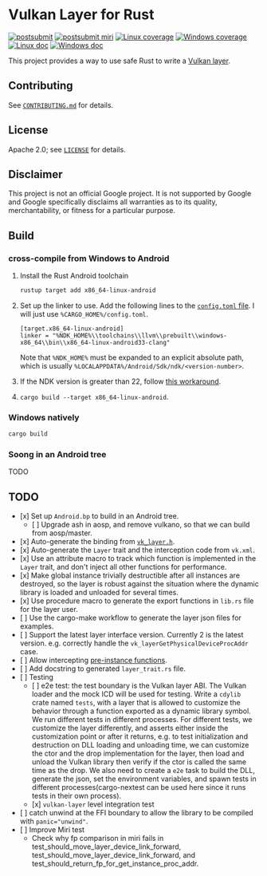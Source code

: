 # Vulkan Layer for Rust

[![postsubmit](https://github.com/google/vk-layer-for-rust/actions/workflows/postsubmit.yml/badge.svg)](https://github.com/google/vk-layer-for-rust/actions/workflows/postsubmit.yml)
[![postsubmit miri](https://github.com/google/vk-layer-for-rust/actions/workflows/postsubmit-miri.yml/badge.svg?branch=main)](https://github.com/google/vk-layer-for-rust/actions/workflows/postsubmit-miri.yml)
[![Linux coverage](https://img.shields.io/endpoint?url=https%3A%2F%2Fraw.githubusercontent.com%2Fgoogle%2Fvk-layer-for-rust%2Fstatic_resource%2Fcoverage-Linux%2Fcoverage_badge.json)](https://google.github.io/vk-layer-for-rust/coverage-Linux/llvm-cov/html/index.html)
[![Windows coverage](https://img.shields.io/endpoint?url=https%3A%2F%2Fraw.githubusercontent.com%2Fgoogle%2Fvk-layer-for-rust%2Fstatic_resource%2Fcoverage-Windows%2Fcoverage_badge.json)](https://google.github.io/vk-layer-for-rust/coverage-Windows/llvm-cov/html/index.html)
[![Linux doc](https://img.shields.io/badge/doc-Linux-blue)](https://google.github.io/vk-layer-for-rust/doc-Linux/vulkan_layer/index.html)
[![Windows doc](https://img.shields.io/badge/doc-Windows-blue)](https://google.github.io/vk-layer-for-rust/doc-Windows/vulkan_layer/index.html)

This project provides a way to use safe Rust to write a
[Vulkan layer](https://github.com/KhronosGroup/Vulkan-Loader/blob/121c1f42025a82dca7922a503ca77df51c37b394/docs/LoaderInterfaceArchitecture.md#layers).

## Contributing

See [`CONTRIBUTING.md`](CONTRIBUTING.md) for details.

## License

Apache 2.0; see [`LICENSE`](LICENSE) for details.

## Disclaimer

This project is not an official Google project. It is not supported by Google and Google
specifically disclaims all warranties as to its quality, merchantability, or fitness for a
particular purpose.

## Build

### cross-compile from Windows to Android

1. Install the Rust Android toolchain

   ```bash
   rustup target add x86_64-linux-android
   ```

1. Set up the linker to use. Add the following lines to the
   [`config.toml` file](https://doc.rust-lang.org/cargo/reference/config.html#hierarchical-structure).
   I will just use `%CARGO_HOME%/config.toml`.

   ```plaintext
   [target.x86_64-linux-android]
   linker = "%NDK_HOME%\\toolchains\\llvm\\prebuilt\\windows-x86_64\\bin\\x86_64-linux-android33-clang"
   ```

   Note that `%NDK_HOME%` must be expanded to an explicit absolute path, which is usually
   `%LOCALAPPDATA%/Android/Sdk/ndk/<version-number>`.

1. If the NDK version is greater than 22, follow
   [this workaround](https://stackoverflow.com/a/74041320).

1. `cargo build --target x86_64-linux-android`.

### Windows natively

```bash
cargo build
```

### Soong in an Android tree

TODO

## TODO

- \[x\] Set up `Android.bp` to build in an Android tree.
  - \[ \] Upgrade ash in aosp, and remove vulkano, so that we can build from aosp/master.
- \[x\] Auto-generate the binding from
  [`vk_layer.h`](https://github.com/KhronosGroup/Vulkan-Headers/blob/9e61870ecbd32514113b467e0a0c46f60ed222c7/include/vulkan/vk_layer.h).
- \[x\] Auto-generate the `Layer` trait and the interception code from `vk.xml`.
- \[x\] Use an attribute macro to track which function is implemented in the `Layer` trait, and don't
  inject all other functions for performance.
- \[x\] Make global instance trivially destructible after all instances are destroyed, so the layer is
  robust against the situation where the dynamic library is loaded and unloaded for several times.
- \[x\] Use procedure macro to generate the export functions in `lib.rs` file for the layer user.
- \[ \] Use the cargo-make workflow to generate the layer json files for examples.
- \[ \] Support the latest layer interface version. Currently 2 is the latest version. e.g. correctly
  handle the `vk_layerGetPhysicalDeviceProcAddr` case.
- \[ \] Allow intercepting
  [pre-instance functions](https://github.com/KhronosGroup/Vulkan-Loader/blob/0c63db1aeda6916690b863688fa6cdf2ac1f790b/docs/LoaderLayerInterface.md#pre-instance-functions).
- \[ \] Add docstring to generated `layer_trait.rs` file.
- \[ \] Testing
  - \[ \] e2e test: the test boundary is the Vulkan layer ABI. The Vulkan loader and the mock ICD will
    be used for testing. Write a `cdylib` crate named `tests`, with a layer that is allowed to
    customize the behavior through a function exported as a dynamic library symbol. We run different
    tests in different processes. For different tests, we customize the layer differently, and
    asserts either inside the customization point or after it returns, e.g. to test initialization
    and destruction on DLL loading and unloading time, we can customize the ctor and the drop
    implementation for the layer, then load and unload the Vulkan library then verify if the ctor is
    called the same time as the drop. We also need to create a `e2e` task to build the DLL, generate
    the json, set the environment variables, and spawn tests in different processes(cargo-nextest
    can be used here since it runs tests in their own process).
  - \[x\] `vulkan-layer` level integration test
- \[ \] catch unwind at the FFI boundary to allow the library to be compiled with `panic="unwind"`.
- \[ \] Improve Miri test
  - Check why fp comparison in miri fails in test_should_move_layer_device_link_forward,
    test_should_move_layer_device_link_forward, and
    test_should_return_fp_for_get_instance_proc_addr.
